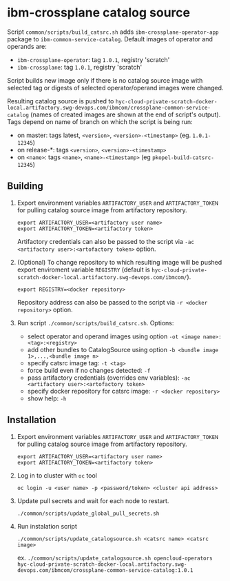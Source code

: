 # ibm-crossplane catalog source

Script `common/scripts/build_catsrc.sh` adds `ibm-crossplane-operator-app` package to `ibm-common-service-catalog`. Default images of operator and operands are:
* `ibm-crossplane-operator`: tag `1.0.1`, registry 'scratch'
* `ibm-crossplane`: tag `1.0.1`, registry 'scratch'

Script builds new image only if there is no catalog source image with selected tag or digests of selected operator/operand images were changed.

Resulting catalog source is pushed to `hyc-cloud-private-scratch-docker-local.artifactory.swg-devops.com/ibmcom/crossplane-common-service-catalog` (names of created images are shown at the end of script's output).
Tags depend on name of branch on which the script is being run:

* on master: tags latest, `<version>`, `<version>-<timestamp>` (eg. `1.0.1-12345`)
* on release-*: tags `<version>`, `<version>-<timestamp>`
* on `<name>`: tags `<name>`, `<name>-<timestamp>` (eg `pkopel-build-catsrc-12345`)

## Building
1. Export environment variables `ARTIFACTORY_USER` and `ARTIFACTORY_TOKEN` for pulling catalog source image from artifactory repository.
    ```
    export ARTIFACTORY_USER=<artifactory user name>
    export ARTIFACTORY_TOKEN=<artifactory token>
    ```
    Artifactory credentials can also be passed to the script via `-ac <artifactory user>:<artofactory token>` option.

2. (Optional) To change repository to which resulting image will be pushed export enviroment variable `REGISTRY` (default is `hyc-cloud-private-scratch-docker-local.artifactory.swg-devops.com/ibmcom/`).
    ```
    export REGISTRY=<docker repository>
    ```
    Repository address can also be passed to the script via `-r <docker repository>` option.

3. Run script `./common/scripts/build_catsrc.sh`. Options:
    * select operator and operand images using option `-ot <image name>:<tag>:<registry>`
    * add other bundles to CatalogSource using option `-b <bundle image 1>,...,<bundle image n>`
    * specify catsrc image tag: `-t <tag>`
    * force build even if no changes detected: `-f `
    * pass artifactory credentials (overrides env variables): `-ac <artifactory user>:<artofactory token>`
    * specify docker repository for catsrc image: `-r <docker repository>`
    * show help: `-h`

## Installation
1. Export environment variables `ARTIFACTORY_USER` and `ARTIFACTORY_TOKEN` for pulling catalog source image from artifactory repository.
    ```
    export ARTIFACTORY_USER=<artifactory user name>
    export ARTIFACTORY_TOKEN=<artifactory token>
    ```

2. Log in to cluster with `oc` tool
    ```
    oc login -u <user name> -p <password/token> <cluster api address>
    ```

3. Update pull secrets and wait for each node to restart.
    ```
    ./common/scripts/update_global_pull_secrets.sh
    ```

3. Run instalation script
    ```
    ./common/scripts/update_catalogsource.sh <catsrc name> <catsrc image>
    ```
    ex. `./common/scripts/update_catalogsource.sh opencloud-operators hyc-cloud-private-scratch-docker-local.artifactory.swg-devops.com/ibmcom/crossplane-common-service-catalog:1.0.1`